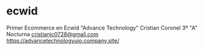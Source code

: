 # ecwid
Primer Ecommerce en Ecwid "Advance Technology"
Cristian Coronel
3º "A" Nocturna
cristianjc0728@gmail.com
https://advancetechnologyuio.company.site/
